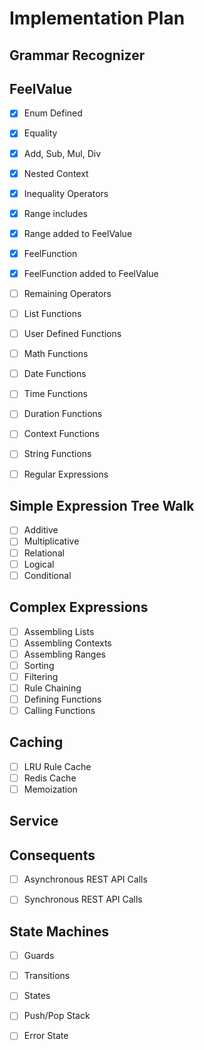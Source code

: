 # Implementation Plan

## Grammar Recognizer

## FeelValue

 - [x] Enum Defined
 - [x] Equality
 - [x] Add, Sub, Mul, Div
 - [x] Nested Context
 - [x] Inequality Operators
 - [x] Range includes
 - [x] Range added to FeelValue
 - [x] FeelFunction
 - [x] FeelFunction added to FeelValue
 - [ ] Remaining Operators
 - [ ] List Functions
 - [ ] User Defined Functions
 - [ ] Math Functions
 - [ ] Date Functions
 - [ ] Time Functions
 - [ ] Duration Functions
 - [ ] Context Functions
 - [ ] String Functions
 - [ ] Regular Expressions
  


## Simple Expression Tree Walk

 - [ ] Additive
 - [ ] Multiplicative
 - [ ] Relational
 - [ ] Logical
 - [ ] Conditional

## Complex Expressions

 - [ ] Assembling Lists
 - [ ] Assembling Contexts
 - [ ] Assembling Ranges
 - [ ] Sorting
 - [ ] Filtering
 - [ ] Rule Chaining
 - [ ] Defining Functions
 - [ ] Calling Functions

## Caching

 - [ ] LRU Rule Cache
 - [ ] Redis Cache
 - [ ] Memoization

## Service


## Consequents

 - [ ] Asynchronous REST API Calls
 - [ ] Synchronous REST API Calls


## State Machines

 - [ ] Guards
 - [ ] Transitions
 - [ ] States
 - [ ] Push/Pop Stack
 - [ ] Error State



